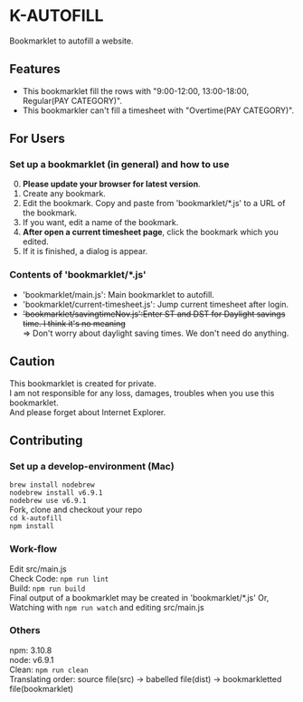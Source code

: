 K-AUTOFILL
====

Bookmarklet to autofill a website.

## Features
- This bookmarklet fill the rows with "9:00-12:00, 13:00-18:00, Regular(PAY CATEGORY)".  
- This bookmarkler can't fill a timesheet with "Overtime(PAY CATEGORY)".  

## For Users
### Set up a bookmarklet (in general) and how to use
0. **Please update your browser for latest version**.  
1. Create any bookmark.  
2. Edit the bookmark. Copy and paste from 'bookmarklet/*.js' to a URL of the bookmark.  
3. If you want, edit a name of the bookmark.  
4. **After open a current timesheet page**, click the bookmark which you edited.   
5. If it is finished, a dialog is appear.  

### Contents of 'bookmarklet/*.js'  
- 'bookmarklet/main.js': Main bookmarklet to autofill.  
- 'bookmarklet/current-timesheet.js': Jump current timesheet after login.  
- ~~'bookmarklet/savingtimeNov.js':Enter ST and DST for Daylight savings time. I think it's no meaning~~  
=> Don't worry about daylight saving times. We don't need do anything.  

## Caution
This bookmarklet is created for private.  
I am not responsible for any loss, damages, troubles when you use this bookmarklet.  
And please forget about Internet Explorer.

## Contributing
### Set up a develop-environment (Mac)
`brew install nodebrew`  
`nodebrew install v6.9.1`  
`nodebrew use v6.9.1`  
Fork, clone and checkout your repo  
`cd k-autofill`  
`npm install`  
### Work-flow
Edit src/main.js  
Check Code: `npm run lint`  
Build: `npm run build`  
Final output of a bookmarklet may be created in 'bookmarklet/*.js'
Or, Watching with `npm run watch` and editing src/main.js  
### Others
npm: 3.10.8  
node: v6.9.1  
Clean: `npm run clean`  
Translating order: source file(src) -> babelled file(dist) -> bookmarkletted file(bookmarklet)
